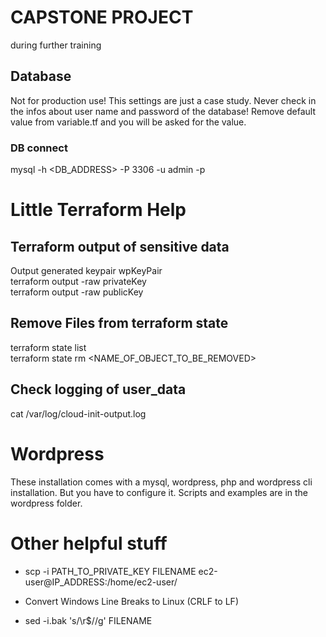 # CAPSTONE PROJECT

during further training

## Database
Not for production use!
This settings are just a case study. Never check in the infos about user name and password of the database!
Remove default value from variable.tf and you will be asked for the value.

### DB connect 
mysql -h <DB_ADDRESS> -P 3306 -u admin -p

# Little Terraform Help

## Terraform output of sensitive data

Output generated keypair wpKeyPair  
terraform output -raw privateKey  
terraform output -raw publicKey  

## Remove Files from terraform state

terraform state list  
terraform state rm <NAME_OF_OBJECT_TO_BE_REMOVED>  

## Check logging of user_data
cat /var/log/cloud-init-output.log

# Wordpress
These installation comes with a mysql, wordpress, php and wordpress cli installation. But you have to configure it. Scripts and examples are in the wordpress folder.

# Other helpful stuff
- scp -i PATH_TO_PRIVATE_KEY FILENAME ec2-user@IP_ADDRESS:/home/ec2-user/

- Convert Windows Line Breaks to Linux (CRLF to LF)
- sed -i.bak 's/\r$//g' FILENAME